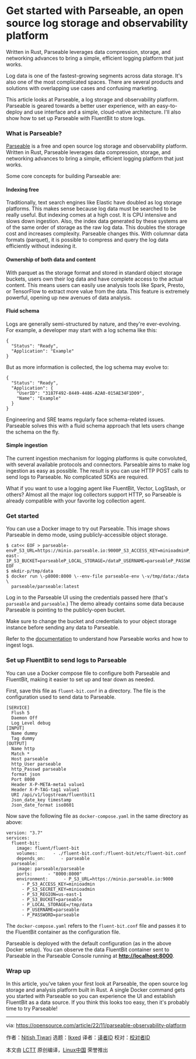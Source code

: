 [#]: subject: "Get started with Parseable, an open source log storage and observability platform"
[#]: via: "https://opensource.com/article/22/11/parseable-observability-platform"
[#]: author: "Nitish Tiwari https://opensource.com/users/tiwarinitish86"
[#]: collector: "lkxed"
[#]: translator: " "
[#]: reviewer: " "
[#]: publisher: " "
[#]: url: " "

Get started with Parseable, an open source log storage and observability platform
======

Written in Rust, Parseable leverages data compression, storage, and networking advances to bring a simple, efficient logging platform that just works.

Log data is one of the fastest-growing segments across data storage. It's also one of the most complicated spaces. There are several products and solutions with overlapping use cases and confusing marketing.

This article looks at Parseable, a log storage and observability platform. Parseable is geared towards a better user experience, with an easy-to-deploy and use interface and a simple, cloud-native architecture. I'll also show how to set up Parseable with FluentBit to store logs.

### What is Parseable?

[Parseable][1] is a free and open source log storage and observability platform. Written in Rust, Parseable leverages data compression, storage, and networking advances to bring a simple, efficient logging platform that just works.

Some core concepts for building Parseable are:

#### Indexing free

Traditionally, text search engines like Elastic have doubled as log storage platforms. This makes sense because log data must be searched to be really useful. But indexing comes at a high cost. It is CPU intensive and slows down ingestion. Also, the index data generated by these systems are of the same order of storage as the raw log data. This doubles the storage cost and increases complexity. Parseable changes this. With columnar data formats (parquet), it is possible to compress and query the log data efficiently without indexing it.

#### Ownership of both data and content

With parquet as the storage format and stored in standard object storage buckets, users own their log data and have complete access to the actual content. This means users can easily use analysis tools like Spark, Presto, or TensorFlow to extract more value from the data. This feature is extremely powerful, opening up new avenues of data analysis.

#### Fluid schema

Logs are generally semi-structured by nature, and they're ever-evolving. For example, a developer may start with a log schema like this:

```
{
  "Status": "Ready",
  "Application": "Example"
}
```

But as more information is collected, the log schema may evolve to:

```
{
  "Status": "Ready",
  "Application": {
    "UserID": "3187F492-8449-4486-A2A0-015AE34F1D09",
    "Name": "Example"
  }
}
```

Engineering and SRE teams regularly face schema-related issues. Parseable solves this with a fluid schema approach that lets users change the schema on the fly.

#### Simple ingestion

The current ingestion mechanism for logging platforms is quite convoluted, with several available protocols and connectors. Parseable aims to make log ingestion as easy as possible. The result is you can use HTTP POST calls to send logs to Parseable. No complicated SDKs are required.

What if you want to use a logging agent like FluentBit, Vector, LogStash, or others? Almost all the major log collectors support HTTP, so Parseable is already compatible with your favorite log collection agent.

### Get started

You can use a Docker image to try out Parseable. This image shows Parseable in demo mode, using publicly-accessible object storage.

```
$ cat<< EOF > parseable-envP_S3_URL=https://minio.parseable.io:9000P_S3_ACCESS_KEY=minioadminP_S3_SECRET_KEY=minioadminP_S3_REGION=us-east-1P_S3_BUCKET=parseableP_LOCAL_STORAGE=/dataP_USERNAME=parseableP_PASSWORD=parseable
EOF
$ mkdir-p/tmp/data
$ docker run \-p8000:8000 \--env-file parseable-env \-v/tmp/data:/data \
  parseable/parseable:latest
```

Log in to the Parseable UI using the credentials passed here (that's `parseable` and `parseable`.) The demo already contains some data because Parseable is pointing to the publicly-open bucket.

Make sure to change the bucket and credentials to your object storage instance before sending any data to Parseable.

Refer to the [documentation][2] to understand how Parseable works and how to ingest logs.

### Set up FluentBit to send logs to Parseable

You can use a Docker compose file to configure both Parseable and FluentBit, making it easier to set up and tear down as needed.

First, save this file as `fluent-bit.conf` in a directory. The file is the configuration used to send data to Parseable.

```
[SERVICE]
  Flush 5
  Daemon Off
  Log_Level debug
[INPUT]
  Name dummy
  Tag dummy
[OUTPUT]
  Name http
  Match *
  Host parseable
  http_User parseable
  http_Passwd parseable
  format json
  Port 8000
  Header X-P-META-meta1 value1
  Header X-P-TAG-tag1 value1
  URI /api/v1/logstream/fluentbit1
  Json_date_key timestamp
  Json_date_format iso8601
```

Now save the following file as `docker-compose.yaml` in the same directory as above:

```
version: "3.7"
services:
  fluent-bit:
    image: fluent/fluent-bit
    volumes:      - ./fluent-bit.conf:/fluent-bit/etc/fluent-bit.conf
    depends_on:      - parseable
  parseable:
    image: parseable/parseable
    ports:      - "8000:8000"
    environment:      - P_S3_URL=https://minio.parseable.io:9000
      - P_S3_ACCESS_KEY=minioadmin
      - P_S3_SECRET_KEY=minioadmin
      - P_S3_REGION=us-east-1
      - P_S3_BUCKET=parseable
      - P_LOCAL_STORAGE=/tmp/data
      - P_USERNAME=parseable
      - P_PASSWORD=parseable
```

The `docker-compose.yaml` refers to the `fluent-bit.conf` file and passes it to the FluentBit container as the configuration file.

Parseable is deployed with the default configuration (as in the above Docker setup). You can observe the data FluentBit container sent to Parseable in the Parseable Console running at **[http://localhost:8000][3]**.

### Wrap up

In this article, you've taken your first look at Parseable, the open source log storage and analysis platform built in Rust. A single Docker command gets you started with Parseable so you can experience the UI and establish FluentBit as a data source. If you think this looks too easy, then it's probably time to try Parseable!

--------------------------------------------------------------------------------

via: https://opensource.com/article/22/11/parseable-observability-platform

作者：[Nitish Tiwari][a]
选题：[lkxed][b]
译者：[译者ID](https://github.com/译者ID)
校对：[校对者ID](https://github.com/校对者ID)

本文由 [LCTT](https://github.com/LCTT/TranslateProject) 原创编译，[Linux中国](https://linux.cn/) 荣誉推出

[a]: https://opensource.com/users/tiwarinitish86
[b]: https://github.com/lkxed
[1]: https://github.com/parseablehq/parseable
[2]: https://www.parseable.io/docs/introduction
[3]: http://localhost:8000
